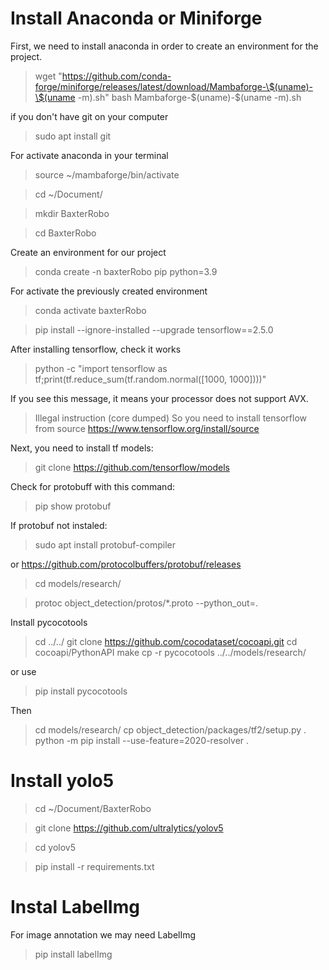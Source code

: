 # Install Anaconda or Miniforge

First, we need to install anaconda in order to create an environment for the project.
> wget "https://github.com/conda-forge/miniforge/releases/latest/download/Mambaforge-\$(uname)-\$(uname -m).sh"
bash Mambaforge-\$(uname)-\$(uname -m).sh

if you don't have git on your computer

>sudo apt install git

For activate anaconda in your terminal
>source ~/mambaforge/bin/activate

>cd ~/Document/

>mkdir BaxterRobo

>cd BaxterRobo

Сreate an environment for our project
>conda create -n baxterRobo pip python=3.9

For activate the previously created environment
>conda activate baxterRobo

>pip install --ignore-installed --upgrade tensorflow==2.5.0

After installing tensorflow, check it works 

>python -c "import tensorflow as tf;print(tf.reduce_sum(tf.random.normal([1000, 1000])))"

If you see this message, it means your processor does not support AVX.
>Illegal instruction (core dumped)
So you need to install tensorflow from source https://www.tensorflow.org/install/source

Next, you need to install tf models:
>git clone https://github.com/tensorflow/models

Check for protobuff with this command:

>pip show protobuf

If protobuf not instaled:

>sudo apt install protobuf-compiler

or https://github.com/protocolbuffers/protobuf/releases



>cd models/research/

>protoc object_detection/protos/*.proto --python_out=.

Install pycocotools

>cd ../../ 
>git clone https://github.com/cocodataset/cocoapi.git
>cd cocoapi/PythonAPI
>make
>cp -r pycocotools ../../models/research/

or use
>pip install pycocotools

Then
>cd models/research/
>cp object_detection/packages/tf2/setup.py .
>python -m pip install --use-feature=2020-resolver .


# Install yolo5

>cd ~/Document/BaxterRobo

>git clone https://github.com/ultralytics/yolov5

>cd yolov5

>pip install -r requirements.txt


# Instal LabelImg

For image annotation we may need LabelImg

>pip install labelImg

